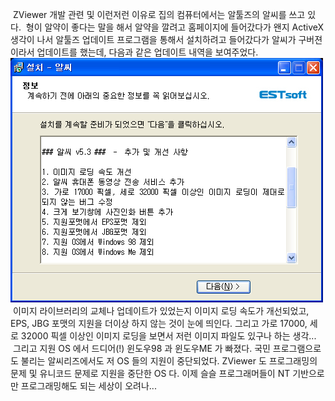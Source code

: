  ZViewer 개발 관련 및 이런저런 이유로 집의 컴퓨터에서는 알툴즈의 알씨를 쓰고 있다.
 형이 알약이 좋다는 말을 해서 알약을 깔려고 홈페이지에 들어갔다가 왠지 ActiveX 생각이 나서 알툴즈 업데이트 프로그램을 통해서 설치하려고 들어갔다가 알씨가 구버젼이라서 업데이트를 했는데, 다음과 같은 업데이트 내역을 보여주었다.
<img src="allseeUpdate.png" width="500" height="391" />
 이미지 라이브러리의 교체나 업데이트가 있었는지 이미지 로딩 속도가 개선되었고, EPS, JBG 포맷의 지원을 더이상 하지 않는 것이 눈에 띄인다. 그리고 가로 17000, 세로 32000 픽셀 이상인 이미지 로딩을 보면서 저런 이미지 파일도 있구나 하는 생각...
 그리고 지원 OS 에서 드디어(!) 윈도우98 과 윈도우ME 가 빠졌다. 국민 프로그램으로도 불리는 알씨리즈에서도 저 OS 들의 지원이 중단되었다. ZViewer 도 프로그래밍의 문제 및 유니코드 문제로 지원을 중단한 OS 다. 이제 슬슬 프로그래머들이 NT 기반으로만 프로그래밍해도 되는 세상이 오려나...

